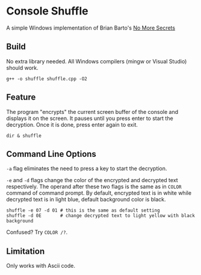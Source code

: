 # Console Shuffle
A simple Windows implementation of Brian Barto's [No More Secrets](https://github.com/bartobri/no-more-secrets)

## Build
No extra library needed. All Windows compilers (mingw or Visual Studio) should work.
```
g++ -o shuffle shuffle.cpp -O2
```

## Feature
The program "encrypts" the current screen buffer of the console and displays it on the screen. It pauses until you press enter to start the decryption. Once it is done, press enter again to exit.
```
dir & shuffle
```

## Command Line Options
`-a` flag eliminates the need to press a key to start the decryption. 

`-e` and `-d` flags change the color of the encrypted and decrypted text respectively. The operand after these two flags is the same as in `COLOR` command of command prompt. By default, encrypted text is in white while decrypted text is in light blue, default background color is black.
```
shuffle -e 07 -d 01 # this is the same as default setting
shuffle -d 0E       # change decrypted text to light yellow with black background
```
Confused? Try `COLOR /?`.

## Limitation
Only works with Ascii code.
